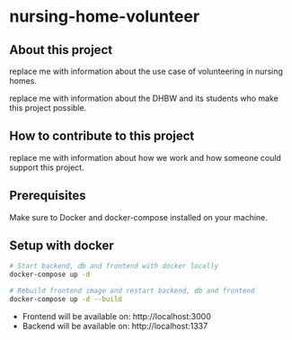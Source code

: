 # nursing-home-volunteer

## About this project

replace me with information about the use case of volunteering in nursing homes.

replace me with information about the DHBW and its students who make this project possible.

## How to contribute to this project

replace me with information about how we work and how someone could support this project.

## Prerequisites

Make sure to Docker and docker-compose installed on your machine.

## Setup with docker

```bash
# Start backend, db and frontend with docker locally
docker-compose up -d
```

```bash
# Rebuild frontend image and restart backend, db and frontend
docker-compose up -d --build
```

- Frontend will be available on: http://localhost:3000
- Backend will be available on: http://localhost:1337
